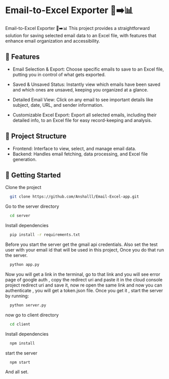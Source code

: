 
# Email-to-Excel Exporter 📧➡️📊


Email-to-Excel Exporter 📧➡️📊
This project provides a straightforward solution for saving selected email data to an Excel file, with features that enhance email organization and accessibility.


## 🌟 Features

* Email Selection & Export: Choose specific emails to save to an Excel file, putting you in control of what gets exported.

* Saved & Unsaved Status: Instantly view which emails have been saved and which ones are unsaved, keeping you organized at a glance.

* Detailed Email View: Click on any email to see important details like subject, date, URL, and sender information.

* Customizable Excel Export: Export all selected emails, including their detailed info, to an Excel file for easy record-keeping and analysis.


## 📂 Project Structure
* Frontend: Interface to view, select, and manage email data.
* Backend: Handles email fetching, data processing, and Excel file generation.

## 🚀 Getting Started

Clone the project

```bash
  git clone https://github.com/Anshalll/Email-Excel-app.git
```

Go to the server directory

```bash
  cd server
```

Install dependencies

```bash
  pip install -r requirements.txt
```

Before you start the server get the gmail api credentials. Also set the test user with your email id that will be used in this project, Once you do that run the server.

```bash
  python app.py

``` 
Now you will get a link in the terminal, go to that link and you will see error page of google auth , copy the redirect uri and paste it in the cloud console project redirect uri and save it, now re open the same link and now you can authenticate , you will get a token.json file. Once you get it , start the server by running: 


```bash
  python server.py

``` 
now go to client directory


```bash
  cd client
```
Install dependencies

```bash
  npm install
```

start the server

```bash
  npm start
```

And all set.
